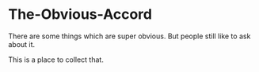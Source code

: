 # The-Obvious-Accord
There are some things which are super obvious. But people still like to ask about it.

This is a place to collect that.
